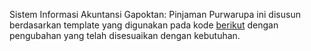 Sistem Informasi Akuntansi Gapoktan: Pinjaman
Purwarupa ini disusun berdasarkan template yang digunakan pada kode <a href="https://github.com/Spillmoment/laravel-koperasi" target="_blank">berikut</a>
 dengan pengubahan yang telah disesuaikan dengan kebutuhan.
